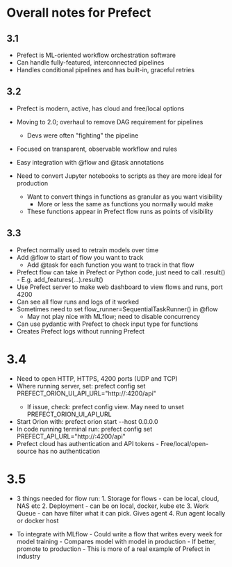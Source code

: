 # Overall notes for Prefect

## 3.1
- Prefect is ML-oriented workflow orchestration software
- Can handle fully-featured, interconnected pipelines
- Handles conditional pipelines and has built-in, graceful retries

## 3.2
- Prefect is modern, active, has cloud and free/local options
- Moving to 2.0; overhaul to remove DAG requirement for pipelines
	- Devs were often "fighting" the pipeline
- Focused on transparent, observable workflow and rules
- Easy integration with @flow and @task annotations

- Need to convert Jupyter notebooks to scripts as they are more ideal for production
	- Want to convert things in functions as granular as you want visibility
		- More or less the same as functions you normally would make
	- These functions appear in Prefect flow runs as points of visibility

## 3.3
- Prefect normally used to retrain models over time
- Add @flow to start of flow you want to track
	- Add @task for each function you want to track in that flow
- Prefect flow can take in Prefect or Python code, just need to call .result()
        - E.g. add_features(...).result()
- Use Prefect server to make web dashboard to view flows and runs, port 4200
- Can see all flow runs and logs of it worked
- Sometimes need to set flow_runner=SequentialTaskRunner() in @flow
	- May not play nice with MLflow; need to disable concurrency
- Can use pydantic with Prefect to check input type for functions
- Creates Prefect logs without running Prefect

# 3.4
- Need to open HTTP, HTTPS, 4200 ports (UDP and TCP)
- Where running server, set: prefect config set PREFECT_ORION_UI_API_URL="http://<external-ip>:4200/api"
	- If issue, check: prefect config view. May need to unset PREFECT_ORION_UI_API_URL
- Start Orion with: prefect orion start --host 0.0.0.0
- In code running terminal run: prefect config set PREFECT_API_URL="http://<external-ip>:4200/api"
- Prefect cloud has authentication and API tokens
        - Free/local/open-source has no authentication

# 3.5
- 3 things needed for flow run:
        1. Storage for flows - can be local, cloud, NAS etc
        2. Deployment - can be on local, docker, kube etc
        3. Work Queue - can have filter what it can pick. Gives agent
        4. Run agent locally or docker host

- To integrate with MLflow
        - Could write a flow that writes every week for model training
                - Compares model with model in production
                - If better, promote to production
        - This is more of a real example of Prefect in industry
